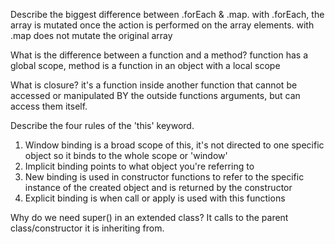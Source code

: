 Describe the biggest difference between .forEach & .map.
with .forEach, the array is mutated once the action is performed on the array elements. with .map does not mutate the original array


What is the difference between a function and a method?
function has a global scope, method is a function in an object with a local scope


What is closure?
it's a function inside another function that cannot be accessed or manipulated BY the outside functions arguments, but can access them itself.


Describe the four rules of the 'this' keyword.
1. Window binding is a broad scope of this, it's not directed to one specific object so it binds to the whole scope or 'window'
2. Implicit binding points to what object you're referring to
3. New binding is used in constructor functions to refer to the specific instance of the created object and is returned by the constructor
4. Explicit binding is when call or apply is used with this functions


Why do we need super() in an extended class?
It calls to the parent class/constructor it is inheriting from.